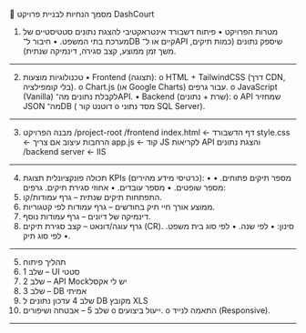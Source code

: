 📌 מסמך הנחיות לבניית פרויקט DashCourt
1. מטרות הפרויקט
•	פיתוח דשבורד אינטראקטיבי להצגת נתונים סטטיסטיים של מערכת בתי המשפט.
•	חיבור ל־DB קיים או ל־API שיספק נתונים (כמות תיקים, משך זמן ממוצע, קצב סגירה, דינמיקה שנתית).
________________________________________
2. טכנולוגיות מוצעות
•	Frontend (תצוגה):
o	HTML + TailwindCSS (דרך CDN, בלי קומפילציה).
o	Chart.js (או Google Charts) עבור גרפים.
o	JavaScript (Vanilla) לקבלת נתונים מה־API.
•	Backend (שרת + נתונים):
o	API שמחזיר JSON מה־DB ( דוטנט קור
o	מסד נתוני  SQL Server).
________________________________________
3. מבנה הפרויקט
/project-root
  /frontend
    index.html       ← דף הדשבורד
    style.css        ← הרחבות עיצוב אם צריך
    app.js           ← קוד JS לקריאות API והצגת נתונים
  /backend
    server        ← IIS
 
________________________________________
4. תכולה פונקציונלית
תצוגת KPIs (כרטיסי מידע מהירים):
•	מספר תיקים פתוחים.
•	מספר שופטים.
•	מספר עובדים.
•	אחוזי סגירת תיקים.
גרפים:
1.	התפתחות תיקים שנתית – גרף עמודות/קו.
2.	ממוצע אורך חיי תיק בחודשים – גרף עמודות לפי קטגוריות.
3.	דינמיקה של דיונים – גרף עמודות נוסף.
4.	גרף עוגה/דונאט – קצב סגירת תיקים (CR).
סינון:
•	לפי שנה.
•	לפי סוג בית משפט.
•	לפי סוג תיק.
________________________________________
5. תהליך פיתוח
1.	שלב 1 – UI סטטי
2.	שלב 2 – API Mockיש לי אקסל
3.	שלב 3 – DB אמיתי
4.	שלב 4 עדכון נתונים ל DB מקובץ XLS
5.	שלב 5 – אבטחה ושיפורים
o	ייעול ביצועים.
o	התאמה לנייד (Responsive).
________________________________________


